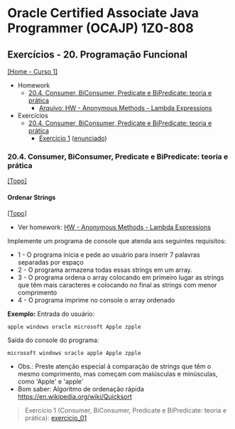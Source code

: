 # Oracle Certified Associate Java Programmer (OCAJP) 1Z0-808

## Exercícios - 20. Programação Funcional
[[Home - Curso 1]](../../README.md#curso-1)<br />

- Homework
  - [20.4. Consumer, BiConsumer, Predicate e BiPredicate: teoria e prática](#204-consumer-biconsumer-predicate-e-bipredicate-teoria-e-prática)
    - [Arquivo: HW - Anonymous Methods - Lambda Expressions](./04_arquivos/homework/HW%20-%20Anonymous%20Methods%20-%20Lambda%20Expressions.pdf)
- Exercícios
  - [20.4. Consumer, BiConsumer, Predicate e BiPredicate: teoria e prática](#204-consumer-biconsumer-predicate-e-bipredicate-teoria-e-prática)
    - [Exercício 1](./exercicio_01/) ([enunciado](#ordenar-strings))

### 20.4. Consumer, BiConsumer, Predicate e BiPredicate: teoria e prática
[[Topo]](#)<br />

#### Ordenar Strings
[[Topo]](#)<br />

- Ver homework: [HW - Anonymous Methods - Lambda Expressions](./04_arquivos/homework/HW%20-%20Anonymous%20Methods%20-%20Lambda%20Expressions.pdf)

Implemente um programa de console que atenda aos seguintes requisitos:

- 1 - O programa inicia e pede ao usuário para inserir 7 palavras separadas por espaço
- 2 - O programa armazena todas essas strings em um array.
- 3 - O programa ordena o array colocando em primeiro lugar as strings que têm mais caracteres e colocando no final as strings com menor comprimento
- 4 - O programa imprime no console o array ordenado

**Exemplo:**
Entrada do usuário:
```
apple windows oracle microsoft Apple zpple
```

Saída do console do programa:

```
microsoft windows oracle apple Apple zpple
```

- Obs.: Preste atenção especial à comparação de strings que têm o mesmo comprimento, mas começam com maiúsculas e minúsculas, como 'Apple' e 'apple'
- Bom saber: Algoritmo de ordenação rápida https://en.wikipedia.org/wiki/Quicksort

> Exercício 1 (Consumer, BiConsumer, Predicate e BiPredicate: teoria e prática): [exercicio_01](./exercicio_01/)
